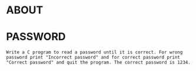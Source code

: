 # ABOUT

# PASSWORD

    Write a C program to read a password until it is correct. For wrong password print "Incorrect password" and for correct password print "Correct password" and quit the program. The correct password is 1234.